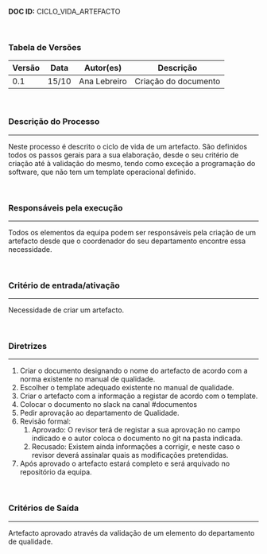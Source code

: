 **DOC ID:** CICLO_VIDA_ARTEFACTO

</br>

### **Tabela de Versões**

| Versão | Data | Autor(es) | Descrição |
|---|---|---|---|
| 0.1 | 15/10 | Ana Lebreiro | Criação do documento |

</br>

### **Descrição do Processo**

---

Neste processo é descrito o ciclo de vida de um artefacto. São definidos todos os passos gerais para a sua elaboração, desde o seu critério de criação até à validação do mesmo, tendo como exceção a programação do software, que não tem um template operacional definido.

</br>

### **Responsáveis pela execução**

---

Todos os elementos da equipa podem ser responsáveis pela criação de um artefacto desde que o coordenador do seu departamento encontre essa necessidade.

</br>

### **Critério de entrada/ativação**

---

Necessidade de criar um artefacto.

</br>


### **Diretrizes**

---

1. Criar o documento designando o nome do artefacto de acordo com a norma existente no manual de qualidade.
2. Escolher o template adequado existente no manual de qualidade.
3. Criar o artefacto com a informação a registar de acordo com o template.
4. Colocar o documento no slack na canal #documentos
5. Pedir aprovação ao departamento de Qualidade.
6. Revisão formal:
   1. Aprovado: O revisor terá de registar a sua aprovação no campo indicado e o autor coloca o documento no git na pasta indicada.
   2. Recusado: Existem ainda informações a corrigir, e neste caso o revisor deverá assinalar quais as modificações pretendidas.
7. Após aprovado o artefacto estará completo e será arquivado no repositório da equipa.


</br>

### **Critérios de Saída**

---

Artefacto aprovado através da validação de um elemento do departamento de qualidade.

</br>
